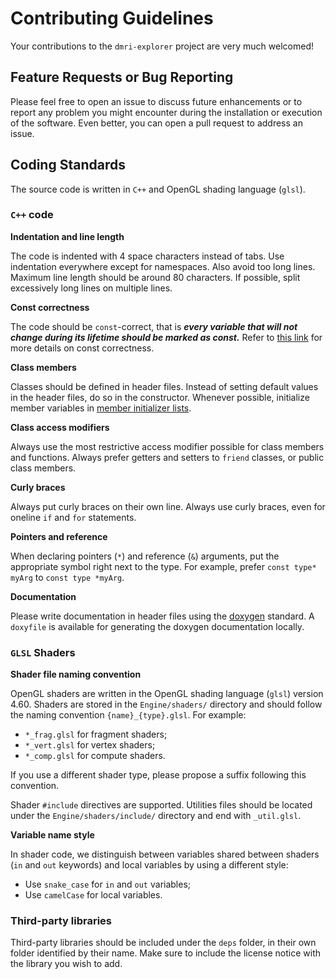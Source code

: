 # Contributing Guidelines

Your contributions to the `dmri-explorer` project are very much welcomed!

## Feature Requests or Bug Reporting

Please feel free to open an issue to discuss future enhancements or to report any problem you might encounter during the installation or execution of the software. Even better, you can open a pull request to address an issue.

## Coding Standards
The source code is written in `C++` and OpenGL shading language (`glsl`).

### `C++` code
__Indentation and line length__

The code is indented with 4 space characters instead of tabs. Use indentation everywhere except for namespaces. Also avoid too long lines. Maximum line length should be around 80 characters. If possible, split excessively long lines on multiple lines.

__Const correctness__

The code should be `const`-correct, that is _**every variable that will not change during its lifetime should be marked as const.**_ Refer to [this link](https://isocpp.org/wiki/faq/const-correctness) for more details on const correctness.

__Class members__

Classes should be defined in header files. Instead of setting default values in the header files, do so in the constructor. Whenever possible, initialize member variables in [member initializer lists](https://en.cppreference.com/w/cpp/language/constructor).

__Class access modifiers__

Always use the most restrictive access modifier possible for class members and functions. Always prefer getters and setters to `friend` classes, or public class members.

__Curly braces__

Always put curly braces on their own line. Always use curly braces, even for oneline `if` and `for` statements.

__Pointers and reference__

When declaring pointers (`*`) and reference (`&`) arguments, put the appropriate symbol right next to the type. For example, prefer `const type* myArg` to `const type *myArg`.

__Documentation__

Please write documentation in header files using the [doxygen](https://www.doxygen.nl/index.html) standard. A `doxyfile` is available for generating the doxygen documentation locally.


### `GLSL` Shaders

__Shader file naming convention__

OpenGL shaders are written in the OpenGL shading language (`glsl`) version 4.60. Shaders are stored in the `Engine/shaders/` directory and should follow the naming convention `{name}_{type}.glsl`. For example:
* `*_frag.glsl` for fragment shaders;
* `*_vert.glsl` for vertex shaders;
* `*_comp.glsl` for compute shaders.

If you use a different shader type, please propose a suffix following this convention.

Shader `#include` directives are supported. Utilities files should be located under the `Engine/shaders/include/` directory and end with `_util.glsl`.

__Variable name style__

In shader code, we distinguish between variables shared between shaders (`in` and `out` keywords) and local variables by using a different style:
* Use `snake_case` for `in` and `out` variables;
* Use `camelCase` for local variables.


### Third-party libraries

Third-party libraries should be included under the `deps` folder, in their own folder identified by their name. Make sure to include the license notice with the library you wish to add.
